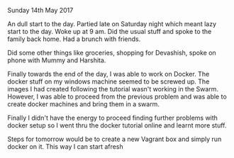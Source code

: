 Sunday 14th May 2017

An dull start to the day. Partied late on Saturday night which meant lazy start to the day. Woke up at 9 am. Did the usual stuff and spoke to the family back home. Had a brunch with friends. 

Did some other things like groceries, shopping for Devashish, spoke on phone with Mummy and Harshita.

Finally towards the end of the day, I was able to work on Docker. The docker stuff on my windows machine seemed to be screwed up. The images I had created following the tutorial wasn't working in the Swarm. However, I was able to proceed from the previous problem and was able to create docker machines and bring them in a swarm. 

Finally I didn't have the energy to proceed finding further problems with docker setup so I went thru the docker tutorial online and learnt more stuff. 

Steps for tomorrow would be to create a new Vagrant box and simply run docker on it. This way I can start afresh
